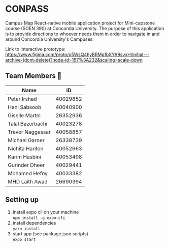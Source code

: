 # CONPASS
Campus Map React-native mobile application project for Mini-capstone course (SOEN 390) at Concordia University.
The purpose of this application is to provide directions to whoever needs them in order to navigate in and around Concordia University's Campuses.

Link to interactive prototype:
https://www.figma.com/proto/o5WsQ4hyBRMp1bXYA9svxH/initial---archive-(dont-delete)?node-id=157%3A232&scaling=scale-down

## Team Members 👥
| Name          | ID        |
| ------------- |:-------------:|
|  Peter Irshad | 40029852 |
|  Hani Sabsoob | 40040900 |
| Giselle Martel | 26352936 |
| Talal Bazerbachi | 40023278 |
| Trevor Naggessar | 40058857 |
| Michael Garner | 26338739 |
| Nichita Hariton | 40052663 |
| Karim Hasbini | 40053498 |
| Gurinder Dheer | 40029441 |
| Mohamed Hefny | 40033382 |
| MHD Laith Awad | 26690394 |


## Setting up
1. install expo cli on your machine <br/>
`npm install -g expo-cli`
2. install dependencies <br/>
`yarn install`
3. start app (see package.json scripts) <br/>
`expo start`
